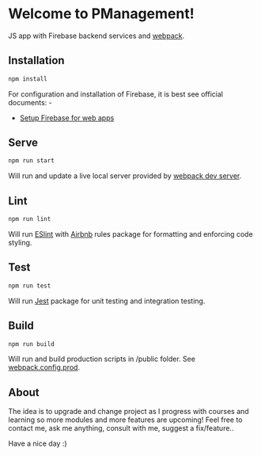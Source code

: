 ﻿# Welcome to PManagement!

JS app with Firebase backend services and [webpack](https://webpack.js.org/concepts/).

## Installation

```bash
npm install
```
For configuration and installation of Firebase, it is best see official documents: - 
- [Setup Firebase for web apps](https://firebase.google.com/docs/web/setup)

## Serve
```bash
npm run start
```
Will run and update a live local server provided by [webpack dev server](https://webpack.js.org/configuration/dev-server/). 

## Lint
```bash
npm run lint
```
Will run [ESlint](https://eslint.org/) with [Airbnb](https://www.npmjs.com/package/eslint-config-airbnb-base) rules package for formatting and enforcing code styling.

## Test
```bash
npm run test
```
Will run [Jest](https://jestjs.io/) package for unit testing and integration testing.

## Build 
```bash
npm run build
```
Will run and build production scripts in /public folder. See [webpack.config.prod](https://github.com/monika-dzidic/project-management/blob/master/webpack.config.prod.js).

## About
The idea is to upgrade and change project as I progress with courses and learning so more modules and more features are upcoming! Feel free to contact me, ask me anything, consult with me, suggest a fix/feature.. 

Have a nice day :)
